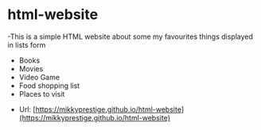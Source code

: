 # html-website

-This is a simple HTML website about some my favourites things displayed in lists form
* Books
* Movies
* Video Game
* Food shopping list
* Places to visit

- Url: [https://mikkyprestige.github.io/html-website](https://mikkyprestige.github.io/html-website)
